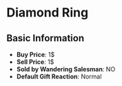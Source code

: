 # Diamond Ring

## Basic Information

- **Buy Price**: 1$
- **Sell Price**: 1$
- **Sold by Wandering Salesman**: NO
- **Default Gift Reaction**: Normal
